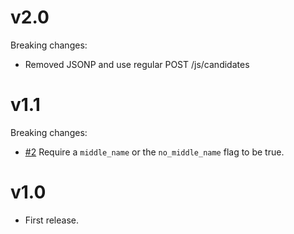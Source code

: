 # v2.0
Breaking changes:
- Removed JSONP and use regular POST /js/candidates

# v1.1

Breaking changes:
- [#2](https://github.com/checkr/checkr-js/pull/2) Require a `middle_name` or the `no_middle_name` flag to be true.

# v1.0
- First release.
